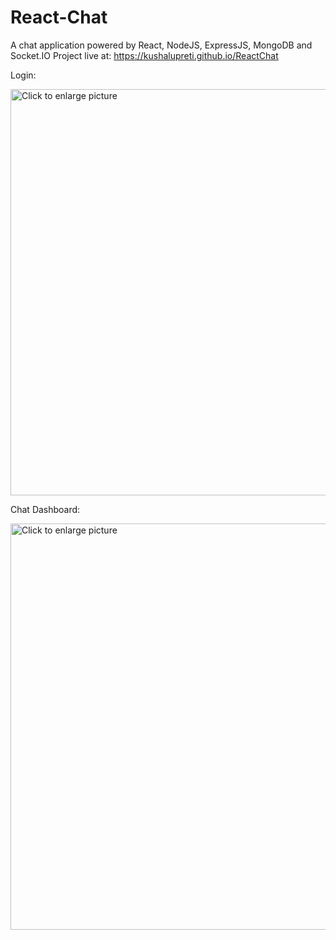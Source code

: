 # React-Chat

A chat application powered by React, NodeJS, ExpressJS, MongoDB and Socket.IO
Project live at: https://kushalupreti.github.io/ReactChat

<p>Login:</p>
<a href="https://drive.google.com/uc?export=view&id=131fRy_pI-1ONAlHrCompUU-w73fqqkWv"><img src="https://drive.google.com/uc?export=view&id=131fRy_pI-1ONAlHrCompUU-w73fqqkWv" style="width: 650px; max-width: 100%; height: auto" title="Click to enlarge picture" /></a>

<p>Chat Dashboard:</p>
<a href="https://drive.google.com/uc?export=view&id=1VidADBqsKX0IuY32tFVdiUIa41fQJy9W"><img src="https://drive.google.com/uc?export=view&id=1VidADBqsKX0IuY32tFVdiUIa41fQJy9W" style="width: 650px; max-width: 100%; height: auto" title="Click to enlarge picture" /></a>

